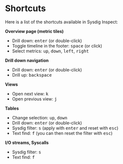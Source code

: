 # Shortcuts

Here is a list of the shortcuts available in Sysdig Inspect:

**Overview page (metric tiles)**
* Drill down: <kbd>enter</kbd> (or double-click)
* Toggle timeline in the footer: <kbd>space</kbd> (or click)
* Select metrics: <kbd>up</kbd>, <kbd>down</kbd>, <kbd>left</kbd>, <kbd>right</kbd>

**Drill down navigation**
* Drill down: <kbd>enter</kbd> (or double-click)
* Drill up: <kbd>backspace</kbd>

**Views**
* Open next view: <kbd>k</kbd>
* Open previous view: <kbd>j</kbd>

**Tables**
* Change selection: <kbd>up</kbd>, <kbd>down</kbd>
* Drill down: <kbd>enter</kbd> (or double-click)
* Sysdig filter: <kbd>s</kbd> (apply with <kbd>enter</kbd> and reset with <kbd>esc</kbd>)
* Text find: <kbd>f</kbd> (you can then reset the filter with <kbd>esc</kbd>)

**I/O streams, Syscalls**
* Sysdig filter: <kbd>s</kbd>
* Text find: <kbd>f</kbd>
